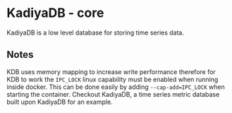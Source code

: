 # KadiyaDB - core

KadiyaDB is a low level database for storing time series data.

## Notes

KDB uses memory mapping to increase write performance therefore for KDB to work the `IPC_LOCK` linux capability must be enabled when running inside docker. This can be done easily by adding `--cap-add=IPC_LOCK` when starting the container. Checkout KadiyaDB, a time series metric database built upon KadiyaDB for an example.
